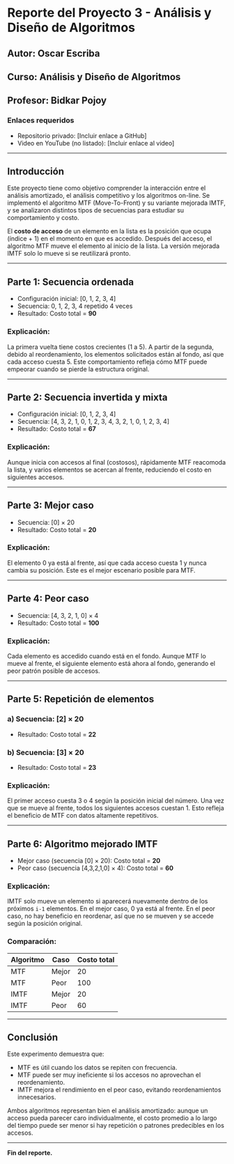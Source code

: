 # Reporte del Proyecto 3 - Análisis y Diseño de Algoritmos
## Autor: Oscar Escriba
## Curso: Análisis y Diseño de Algoritmos
## Profesor: Bidkar Pojoy

### Enlaces requeridos
- Repositorio privado: [Incluir enlace a GitHub]
- Video en YouTube (no listado): [Incluir enlace al video]

---

## Introducción
Este proyecto tiene como objetivo comprender la interacción entre el análisis amortizado, el análisis competitivo y los algoritmos on-line. Se implementó el algoritmo MTF (Move-To-Front) y su variante mejorada IMTF, y se analizaron distintos tipos de secuencias para estudiar su comportamiento y costo.

El **costo de acceso** de un elemento en la lista es la posición que ocupa (índice + 1) en el momento en que es accedido. Después del acceso, el algoritmo MTF mueve el elemento al inicio de la lista. La versión mejorada IMTF solo lo mueve si se reutilizará pronto.

---

## Parte 1: Secuencia ordenada
- Configuración inicial: [0, 1, 2, 3, 4]
- Secuencia: 0, 1, 2, 3, 4 repetido 4 veces
- Resultado: Costo total = **90**

### Explicación:
La primera vuelta tiene costos crecientes (1 a 5). A partir de la segunda, debido al reordenamiento, los elementos solicitados están al fondo, así que cada acceso cuesta 5. Este comportamiento refleja cómo MTF puede empeorar cuando se pierde la estructura original.

---

## Parte 2: Secuencia invertida y mixta
- Configuración inicial: [0, 1, 2, 3, 4]
- Secuencia: [4, 3, 2, 1, 0, 1, 2, 3, 4, 3, 2, 1, 0, 1, 2, 3, 4]
- Resultado: Costo total = **67**

### Explicación:
Aunque inicia con accesos al final (costosos), rápidamente MTF reacomoda la lista, y varios elementos se acercan al frente, reduciendo el costo en siguientes accesos.

---

## Parte 3: Mejor caso
- Secuencia: [0] × 20
- Resultado: Costo total = **20**

### Explicación:
El elemento 0 ya está al frente, así que cada acceso cuesta 1 y nunca cambia su posición. Este es el mejor escenario posible para MTF.

---

## Parte 4: Peor caso
- Secuencia: [4, 3, 2, 1, 0] × 4
- Resultado: Costo total = **100**

### Explicación:
Cada elemento es accedido cuando está en el fondo. Aunque MTF lo mueve al frente, el siguiente elemento está ahora al fondo, generando el peor patrón posible de accesos.

---

## Parte 5: Repetición de elementos
### a) Secuencia: [2] × 20
- Resultado: Costo total = **22**
### b) Secuencia: [3] × 20
- Resultado: Costo total = **23**

### Explicación:
El primer acceso cuesta 3 o 4 según la posición inicial del número. Una vez que se mueve al frente, todos los siguientes accesos cuestan 1. Esto refleja el beneficio de MTF con datos altamente repetitivos.

---

## Parte 6: Algoritmo mejorado IMTF
- Mejor caso (secuencia [0] × 20): Costo total = **20**
- Peor caso (secuencia [4,3,2,1,0] × 4): Costo total = **60**

### Explicación:
IMTF solo mueve un elemento si aparecerá nuevamente dentro de los próximos `i-1` elementos. En el mejor caso, 0 ya está al frente. En el peor caso, no hay beneficio en reordenar, así que no se mueven y se accede según la posición original.

### Comparación:
| Algoritmo | Caso       | Costo total |
|-----------|------------|--------------|
| MTF       | Mejor      | 20           |
| MTF       | Peor       | 100          |
| IMTF      | Mejor      | 20           |
| IMTF      | Peor       | 60           |

---

## Conclusión
Este experimento demuestra que:
- MTF es útil cuando los datos se repiten con frecuencia.
- MTF puede ser muy ineficiente si los accesos no aprovechan el reordenamiento.
- IMTF mejora el rendimiento en el peor caso, evitando reordenamientos innecesarios.

Ambos algoritmos representan bien el análisis amortizado: aunque un acceso pueda parecer caro individualmente, el costo promedio a lo largo del tiempo puede ser menor si hay repetición o patrones predecibles en los accesos.

---

**Fin del reporte.**
